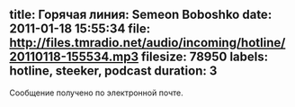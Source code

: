 title: Горячая линия: Semeon Boboshko
date: 2011-01-18 15:55:34
file: http://files.tmradio.net/audio/incoming/hotline/20110118-155534.mp3
filesize: 78950
labels: hotline, steeker, podcast
duration: 3
---
Сообщение получено по электронной почте.
